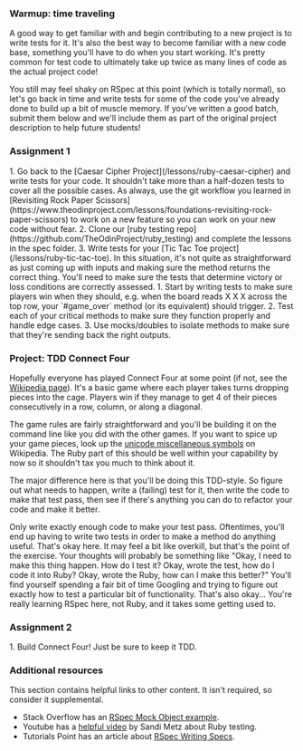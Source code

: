 ### Warmup: time traveling

A good way to get familiar with and begin contributing to a new project is to write tests for it.  It's also the best way to become familiar with a new code base, something you'll have to do when you start working.  It's pretty common for test code to ultimately take up twice as many lines of code as the actual project code!

You still may feel shaky on RSpec at this point (which is totally normal), so let's go back in time and write tests for some of the code you've already done to build up a bit of muscle memory.  If you've written a good batch, submit them below and we'll include them as part of the original project description to help future students!

### Assignment 1

<div class="lesson-content__panel" markdown="1">
  1. Go back to the [Caesar Cipher Project](/lessons/ruby-caesar-cipher) and write tests for your code.  It shouldn't take more than a half-dozen tests to cover all the possible cases. As always, use the git workflow you learned in [Revisiting Rock Paper Scissors](https://www.theodinproject.com/lessons/foundations-revisiting-rock-paper-scissors) to work on a new feature so you can work on your new code without fear.
  2. Clone our [ruby testing repo](https://github.com/TheOdinProject/ruby_testing) and complete the lessons in the spec folder.
  3. Write tests for your [Tic Tac Toe project](/lessons/ruby-tic-tac-toe). In this situation, it's not quite as straightforward as just coming up with inputs and making sure the method returns the correct thing. You'll need to make sure the tests that determine victory or loss conditions are correctly assessed.
      1. Start by writing tests to make sure players win when they should, e.g. when the board reads X X X across the top row, your `#game_over` method (or its equivalent) should trigger.
      2. Test each of your critical methods to make sure they function properly and handle edge cases.
      3. Use mocks/doubles to isolate methods to make sure that they're sending back the right outputs.
</div>


### Project: TDD Connect Four

Hopefully everyone has played Connect Four at some point (if not, see the [Wikipedia page](http://en.wikipedia.org/wiki/Connect_Four)).  It's a basic game where each player takes turns dropping pieces into the cage.  Players win if they manage to get 4 of their pieces consecutively in a row, column, or along a diagonal.

The game rules are fairly straightforward and you'll be building it on the command line like you did with the other games.  If you want to spice up your game pieces, look up the [unicode miscellaneous symbols](http://en.wikipedia.org/wiki/List_of_Unicode_characters#Miscellaneous_Symbols) on Wikipedia.  The Ruby part of this should be well within your capability by now so it shouldn't tax you much to think about it.

The major difference here is that you'll be doing this TDD-style.  So figure out what needs to happen, write a (failing) test for it, then write the code to make that test pass, then see if there's anything you can do to refactor your code and make it better.

Only write exactly enough code to make your test pass.  Oftentimes, you'll end up having to write two tests in order to make a method do anything useful.  That's okay here.  It may feel a bit like overkill, but that's the point of the exercise.  Your thoughts will probably be something like "Okay, I need to make this thing happen.  How do I test it?  Okay, wrote the test, how do I code it into Ruby?  Okay, wrote the Ruby, how can I make this better?"  You'll find yourself spending a fair bit of time Googling and trying to figure out exactly how to test a particular bit of functionality.  That's also okay... You're really learning RSpec here, not Ruby, and it takes some getting used to.

### Assignment 2

<div class="lesson-content__panel" markdown="1">
  1. Build Connect Four!  Just be sure to keep it TDD.
</div>

### Additional resources
This section contains helpful links to other content. It isn't required, so consider it supplemental.

* Stack Overflow has an [RSpec Mock Object example](http://stackoverflow.com/questions/3622604/rspec-mock-object-example).
* Youtube has a [helpful video](https://www.youtube.com/watch?v=URSWYvyc42M) by Sandi Metz about Ruby testing.
* Tutorials Point has an article about [RSpec Writing Specs](https://www.tutorialspoint.com/rspec/rspec_writing_specs.htm).
